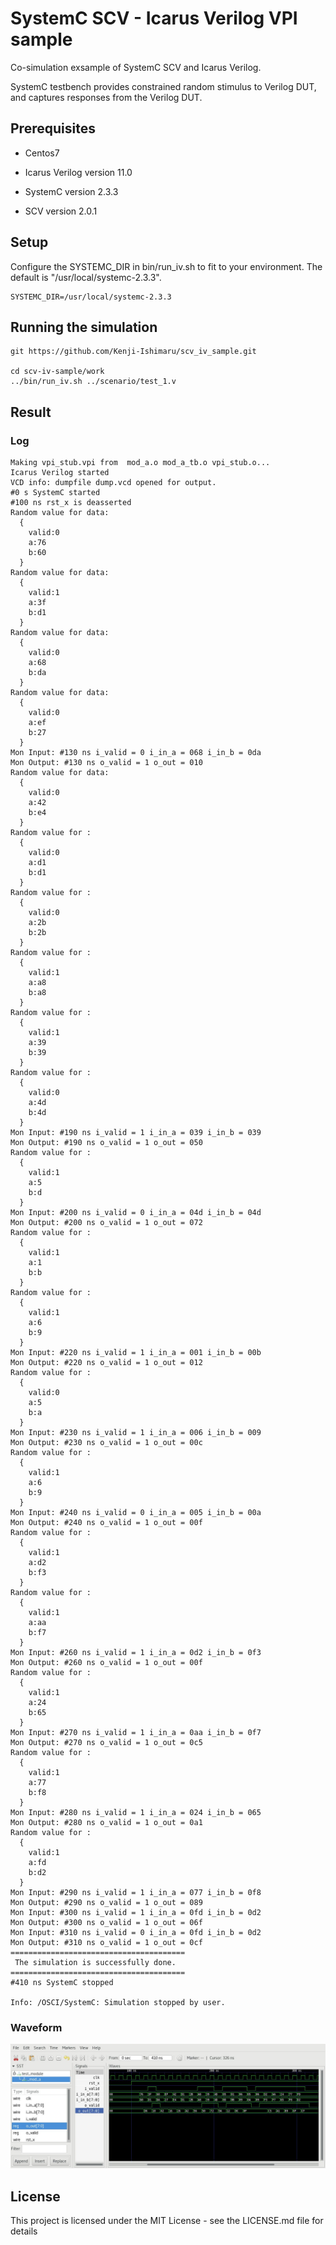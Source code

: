 # SystemC SCV - Icarus Verilog VPI sample

Co-simulation exsample of SystemC SCV and Icarus Verilog.

SystemC testbench provides constrained random stimulus to Verilog DUT, and captures responses from the Verilog DUT. 

## Prerequisites

* Centos7

* Icarus Verilog version 11.0

* SystemC version 2.3.3

* SCV version 2.0.1

## Setup
Configure the SYSTEMC_DIR in bin/run_iv.sh to fit to your environment.
The default is "/usr/local/systemc-2.3.3".

```
SYSTEMC_DIR=/usr/local/systemc-2.3.3
```

## Running the simulation

```
git https://github.com/Kenji-Ishimaru/scv_iv_sample.git

cd scv-iv-sample/work
../bin/run_iv.sh ../scenario/test_1.v
```

## Result
### Log

```
Making vpi_stub.vpi from  mod_a.o mod_a_tb.o vpi_stub.o...
Icarus Verilog started
VCD info: dumpfile dump.vcd opened for output.
#0 s SystemC started
#100 ns rst_x is deasserted 
Random value for data:
  {
    valid:0
    a:76
    b:60
  }
Random value for data:
  {
    valid:1
    a:3f
    b:d1
  }
Random value for data:
  {
    valid:0
    a:68
    b:da
  }
Random value for data:
  {
    valid:0
    a:ef
    b:27
  }
Mon Input: #130 ns i_valid = 0 i_in_a = 068 i_in_b = 0da
Mon Output: #130 ns o_valid = 1 o_out = 010
Random value for data:
  {
    valid:0
    a:42
    b:e4
  }
Random value for :
  {
    valid:0
    a:d1
    b:d1
  }
Random value for :
  {
    valid:0
    a:2b
    b:2b
  }
Random value for :
  {
    valid:1
    a:a8
    b:a8
  }
Random value for :
  {
    valid:1
    a:39
    b:39
  }
Random value for :
  {
    valid:0
    a:4d
    b:4d
  }
Mon Input: #190 ns i_valid = 1 i_in_a = 039 i_in_b = 039
Mon Output: #190 ns o_valid = 1 o_out = 050
Random value for :
  {
    valid:1
    a:5
    b:d
  }
Mon Input: #200 ns i_valid = 0 i_in_a = 04d i_in_b = 04d
Mon Output: #200 ns o_valid = 1 o_out = 072
Random value for :
  {
    valid:1
    a:1
    b:b
  }
Random value for :
  {
    valid:1
    a:6
    b:9
  }
Mon Input: #220 ns i_valid = 1 i_in_a = 001 i_in_b = 00b
Mon Output: #220 ns o_valid = 1 o_out = 012
Random value for :
  {
    valid:0
    a:5
    b:a
  }
Mon Input: #230 ns i_valid = 1 i_in_a = 006 i_in_b = 009
Mon Output: #230 ns o_valid = 1 o_out = 00c
Random value for :
  {
    valid:1
    a:6
    b:9
  }
Mon Input: #240 ns i_valid = 0 i_in_a = 005 i_in_b = 00a
Mon Output: #240 ns o_valid = 1 o_out = 00f
Random value for :
  {
    valid:1
    a:d2
    b:f3
  }
Random value for :
  {
    valid:1
    a:aa
    b:f7
  }
Mon Input: #260 ns i_valid = 1 i_in_a = 0d2 i_in_b = 0f3
Mon Output: #260 ns o_valid = 1 o_out = 00f
Random value for :
  {
    valid:1
    a:24
    b:65
  }
Mon Input: #270 ns i_valid = 1 i_in_a = 0aa i_in_b = 0f7
Mon Output: #270 ns o_valid = 1 o_out = 0c5
Random value for :
  {
    valid:1
    a:77
    b:f8
  }
Mon Input: #280 ns i_valid = 1 i_in_a = 024 i_in_b = 065
Mon Output: #280 ns o_valid = 1 o_out = 0a1
Random value for :
  {
    valid:1
    a:fd
    b:d2
  }
Mon Input: #290 ns i_valid = 1 i_in_a = 077 i_in_b = 0f8
Mon Output: #290 ns o_valid = 1 o_out = 089
Mon Input: #300 ns i_valid = 1 i_in_a = 0fd i_in_b = 0d2
Mon Output: #300 ns o_valid = 1 o_out = 06f
Mon Input: #310 ns i_valid = 0 i_in_a = 0fd i_in_b = 0d2
Mon Output: #310 ns o_valid = 1 o_out = 0cf
=======================================
 The simulation is successfully done.
=======================================
#410 ns SystemC stopped

Info: /OSCI/SystemC: Simulation stopped by user.
```

### Waveform

![waveform](/images/result.jpg)

## License

This project is licensed under the MIT License - see the LICENSE.md file for details